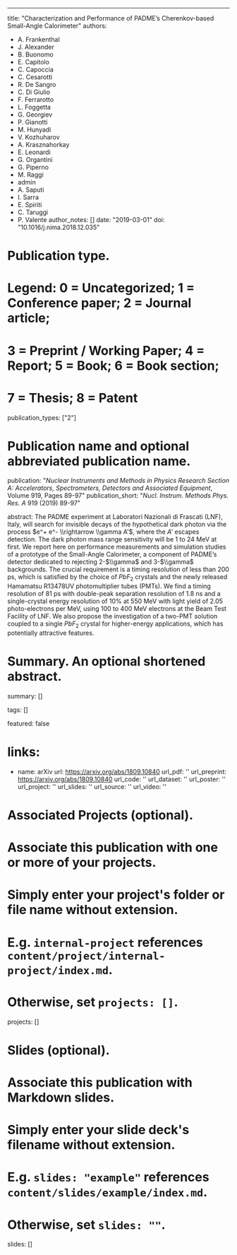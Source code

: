 ---
title: "Characterization and Performance of PADME’s Cherenkov-based Small-Angle Calorimeter"
authors:
- A. Frankenthal
- J. Alexander
- B. Buonomo
- E. Capitolo
- C. Capoccia
- C. Cesarotti
- R. De Sangro
- C. Di Giulio
- F. Ferrarotto
- L. Foggetta
- G. Georgiev
- P. Gianotti
- M. Hunyadi
- V. Kozhuharov
- A. Krasznahorkay
- E. Leonardi
- G. Organtini
- G. Piperno
- M. Raggi
- admin
- A. Saputi
- I. Sarra
- E. Spiriti
- C. Taruggi
- P. Valente
author_notes: []
date: "2019-03-01"
doi: "10.1016/j.nima.2018.12.035"

# Publication type.
# Legend: 0 = Uncategorized; 1 = Conference paper; 2 = Journal article;
# 3 = Preprint / Working Paper; 4 = Report; 5 = Book; 6 = Book section;
# 7 = Thesis; 8 = Patent
publication_types: ["2"]

# Publication name and optional abbreviated publication name.
publication: "*Nuclear Instruments and Methods in Physics Research Section A: Accelerators, Spectrometers, Detectors and Associated Equipment*, Volume 919, Pages 89-97"
publication_short: "*Nucl. Instrum. Methods Phys. Res. A* 919 (2019) 89-97"

abstract: The PADME experiment at Laboratori Nazionali di Frascati (LNF), Italy, will search for invisible decays of the hypothetical dark photon via the process $e^+ e^- \\rightarrow \\gamma A'$, where the $A'$ escapes detection. The dark photon mass range sensitivity will be 1 to 24 MeV at first. We report here on performance measurements and simulation studies of a prototype of the Small-Angle Calorimeter, a component of PADME’s detector dedicated to rejecting 2-$\\gamma$ and 3-$\\gamma$ backgrounds. The crucial requirement is a timing resolution of less than 200 ps, which is satisfied by the choice of $PbF_2$ crystals and the newly released Hamamatsu R13478UV photomultiplier tubes (PMTs). We find a timing resolution of 81 ps with double-peak separation resolution of 1.8 ns and a single-crystal energy resolution of 10% at 550 MeV with light yield of 2.05 photo-electrons per MeV, using 100 to 400 MeV electrons at the Beam Test Facility of LNF. We also propose the investigation of a two-PMT solution coupled to a single $PbF_2$ crystal for higher-energy applications, which has potentially attractive features.

# Summary. An optional shortened abstract.
summary: []

tags: []

featured: false

# links:
- name: arXiv
  url: https://arxiv.org/abs/1809.10840
url_pdf: '' 
url_preprint: https://arxiv.org/abs/1809.10840
url_code: ''
url_dataset: ''
url_poster: ''
url_project: ''
url_slides: ''
url_source: ''
url_video: ''

# Associated Projects (optional).
#   Associate this publication with one or more of your projects.
#   Simply enter your project's folder or file name without extension.
#   E.g. `internal-project` references `content/project/internal-project/index.md`.
#   Otherwise, set `projects: []`.
projects: []

# Slides (optional).
#   Associate this publication with Markdown slides.
#   Simply enter your slide deck's filename without extension.
#   E.g. `slides: "example"` references `content/slides/example/index.md`.
#   Otherwise, set `slides: ""`.
slides: []
